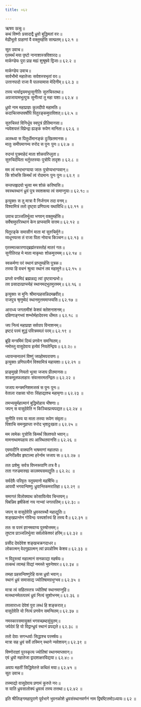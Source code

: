 ```yaml
---
title: ०६२

---
```

ऋषय ऊचुः॥  
कथं विष्णोः प्रसादाद्वै ध्रुवो बुद्धिमतां वरः॥  
मेढीभूतो ग्राहाणां वै वक्तुमर्हसि साम्प्रतम्॥ ६२.१ ॥  
  
सूत उवाच॥  
एतमर्थं मया पृष्टो नानाशास्त्रविशारदः॥  
मार्कण्डेयः पुरा प्राह मह्यं शुश्रूषवे द्विजाः॥ ६२.२ ॥  
  
मार्कण्डेय उवाच॥  
सार्वभौमो महातेजाः सर्वशस्त्रभृतां वरः॥  
उत्तानपादो राजा वै पालयामास मेदिनीम्॥ ६२.३ ॥  
  
तस्य भार्याद्वयमभूत्सुनीतिः सुरुचिस्तथा॥  
अग्रजायामभूत्पुत्रः सुनीत्यां तु महा यशाः॥ ६२.४ ॥  
  
ध्रुवो नाम महाप्राज्ञः कुलदीपो महामतिः॥  
कदाचित्सप्तवर्षोपि पितुरङ्कमुपाविशत्॥ ६२.५ ॥  
  
सुरुचिस्तं विनिर्धूय स्वपुत्रं प्रीतिमानसा॥  
न्यवेशयत्तं विप्रेन्द्रा ह्यङ्कं रूपेण मानिता॥ ६२.६ ॥  
  
अलब्ध्वा स पितुर्धीमानङ्कं दुःखितमानसः॥  
मातुः समीपमागम्य रुरोद स पुनः पुनः॥ ६२.७ ॥  
  
रुदन्तं पुत्रमाहेदं माता शोकपरिप्लुता॥  
सुरुचिर्दयिता भर्तुस्तस्याः पुत्रोपि तादृशः॥ ६२.८ ॥  
  
मम त्वं मन्दभाग्याया जातः पुत्रोप्यभाग्यवान्॥  
किं शोचसि किमर्थं त्वं रोदमानः पुनः पुनः॥ ६२.९ ॥  
  
सन्तप्तहृदयो भूत्वा मम शोकं करिष्यसि॥  
स्वस्थस्थानं ध्रुवं पुत्र स्वशक्त्या त्वं समाप्नुयाः॥ ६२.१೦ ॥  
  
इत्युक्तः स तु मात्रा वै निर्जगाम तदा वनम्॥  
विश्वामित्रं ततो दृष्ट्वा प्रणिपत्य यथाविधि॥ ६२.११ ॥  
  
उवाच प्राञ्जलिर्भूत्वा भगवन् वक्तुमर्हसि॥  
सर्वेषामुपरिस्थानं केन प्राप्स्यामि सत्तम॥ ६२.१२ ॥  
  
पितुरङ्के समासीनं माता मां सुरुचिर्मुने॥  
व्यधूनयत्स तं राजा पिता नोवाच किञ्चन॥ ६२.१३ ॥  
  
एतस्मात्कारणाद्ब्रह्मंस्त्रस्तोहं मातरं गतः॥  
सुनीतिराह मे माता माकृथाः शोकमुत्तमम्॥ ६२.१४ ॥  
  
स्वकर्मणा परं स्थानं प्राप्तुमर्हसि पुत्रक॥  
तस्या हि वचनं श्रुत्वा स्थानं तव महामुने॥ ६२.१५ ॥  
  
प्राप्तो वनमिदं ब्रह्मन्नद्य त्वां दृष्टवान्प्रभो॥  
तव प्रसादात्प्राप्स्येहं स्थानमद्भुतमुत्तमम्॥ ६२.१६ ॥  
  
इत्युक्तः स मुनिः श्रीमान्प्रहसन्निदमब्रवीत्॥  
राजपुत्र श्रृणुष्वेदं स्थानमुत्तममाप्स्यसि॥ ६२.१७ ॥  
  
आराध्य जगतामीशं केशवं क्लेशनाशनम्॥  
दक्षिणाङ्गभवं शम्भोर्महादेवस्य धीमतः॥ ६२.१८ ॥  
  
जप नित्यं महाप्राज्ञ सर्वपाप विनाशनम्॥  
इष्टदं परमं शुद्धं पवित्रममलं परम्॥ ६२.१९ ॥  
  
ब्रूहि मन्त्रमिमं दिव्यं प्रणवेन समन्वितम्॥  
नमोस्तु वासुदेवाय इत्येवं नियतेन्द्रियः॥ ६२.२೦ ॥  
  
ध्यायन्सनातनं विष्णुं जपहोमपरायणः॥  
इत्युक्तः प्रणिपत्यैनं विश्वामित्रं महायशाः॥ ६२.२१ ॥  
  
प्राङ्मुखो नियतो भूत्वा जजाप प्रीतमानसः॥  
शाकमूलफलाहारः संवत्सरमतन्द्रितः॥ ६२.२२ ॥  
  
जजाप मन्त्रमनिशमजस्रं स पुनः पुनः॥  
वेताला राक्षसा घोराः सिंहाद्याश्च महामृगाः॥ ६२.२३ ॥  
  
तमभ्ययुर्महात्मानं बुद्धिमोहाय भीषणाः॥  
जपन् स वासुदेवेति न किञ्चित्प्रत्यपद्यत॥ ६२.२४ ॥  
  
सुनीति रस्य या माता तस्या रूपेण संवृता॥  
पिशाचि समनुप्राप्ता रुरोद भृशदुःखता॥ ६२.२५ ॥  
  
मम त्वमेकः पुत्रोसि किमर्थं क्लिश्यते भवान्॥  
मामनाथामपहाय तप आस्थितवानसि॥ ६२.२६ ॥  
  
एवमादीनि वाक्यानि भाषमाणां महातपाः॥  
अनिरीक्ष्यैव हृष्टात्मा हरेर्नाम जजाप सः॥ ६२.२७ ॥  
  
ततः प्रशेमुः सर्वत्र विघ्नरूपाणि तत्र वै॥  
तता गरुडमारुह्य कालमघसमद्युतिः॥ ६२.२८ ॥  
  
सर्वदेवैः परिवृतः स्तूयमानो महर्षिभिः॥  
आययौ भगवान्विष्णुः ध्रुवान्तिकमरातिहा॥ ६२.२९ ॥  
  
समागतं विलोक्याथ कोसावित्येव चिन्तयन्॥  
पिबन्निव हृषीकेशं नय नाभ्यां जगत्पतिम्॥ ६२.३೦ ॥  
  
जपन् स वासुदेवेति ध्रुवस्तस्थौ महाद्युतिः॥  
शङ्खप्रान्तेन गोविन्दः पस्पर्शास्यं हि तस्य वै॥ ६२.३१ ॥  
  
ततः स परमं ज्ञानमवाप्य पुरुषोत्तमम्॥  
तुष्टाव प्राञ्जलिर्भूत्वा सर्वलोकेश्वरं हरिम्॥ ६२.३२ ॥  
  
प्रसीद देवदेवेश शङ्खचक्रगदाधर॥  
लोकात्मन् वेदगुह्यात्मन् त्वां प्रपन्नोस्मि केशव॥ ६२.३३ ॥  
  
न विदुस्त्वां महात्मानं सनकाद्या महर्षयः॥  
तत्कथं त्वामहं विद्यां नमस्ते भुवनेश्वर॥ ६२.३४ ॥  
  
तमहा प्रहसन्विष्णुरेहि वत्स ध्रुवो भवान्॥  
स्थानं ध्रुवं समासाद्य ज्योतिषामग्रभुग्भव॥ ६२.३५ ॥  
  
मात्रा त्वं सहितस्तत्र ज्योतिषां स्थानमाप्नुहि॥  
मत्स्थानमेतत्परमं ध्रुवं नित्यं सुशोभनम्॥ ६२.३६ ॥  
  
तपसाराध्य देवेशं पुरा लब्धं हि शङ्करात्॥  
वासुदेवेति यो नित्यं प्रणवेन समन्वितम्॥ ६२.३७ ॥  
  
नमस्कारसमायुक्तं भगवच्छब्दसुंयुतम्॥  
जपेदेवं हि यो विद्वान्ध्रुवं स्थानं प्रपद्यते॥ ६२.३८ ॥  
  
ततो देवाः सगन्धर्वाः सिद्धाश्च परमर्षयः॥  
मात्रा सह ध्रुवं सर्वे तस्मिन् स्थाने न्यवेशयन्॥ ६२.३९ ॥  
  
विष्णोराज्ञां पुरस्कृत्य ज्योतिषां स्थानमाप्तवान्॥  
एवं ध्रुवो महातेजा द्वादशाक्षरविद्यया॥ ६२.४೦ ॥  
  
अवाप महतीं सिद्धिमेतत्ते कथितं मया॥ ६२.४१ ॥  
सूत उवाच॥  
  
तस्माद्यो वासुदेवाय प्रणामं कुरुते नरः॥  
स याति ध्रुवसालोक्यं ध्रुवत्वं तस्य तत्तथा॥ ६२.४२ ॥  
  
इति श्रीलिङ्गमहापुराणे पूर्वभागे भुवनकोशे ध्रुवसंस्थानवर्णनं नाम द्विषष्टितमोऽध्यायः॥ ६२ ॥